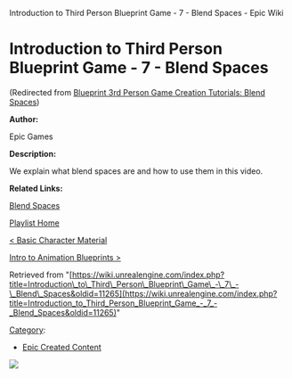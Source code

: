 Introduction to Third Person Blueprint Game - 7 - Blend Spaces - Epic Wiki                     

Introduction to Third Person Blueprint Game - 7 - Blend Spaces
==============================================================

(Redirected from [Blueprint 3rd Person Game Creation Tutorials: Blend Spaces](/index.php?title=Blueprint_3rd_Person_Game_Creation_Tutorials:_Blend_Spaces&redirect=no "Blueprint 3rd Person Game Creation Tutorials: Blend Spaces"))

  

**Author:**

Epic Games

**Description:**

We explain what blend spaces are and how to use them in this video.

**Related Links:**

[Blend Spaces](https://docs.unrealengine.com/latest/INT/Engine/Animation/Blendspaces/index.html)

[Playlist Home](/Category:Epic_Video_Playlists "Category:Epic Video Playlists")

[< Basic Character Material](/Introduction_to_Third_Person_Blueprint_Game_-_6_-_Basic_Character_Material "Introduction to Third Person Blueprint Game - 6 - Basic Character Material")

[Intro to Animation Blueprints >](/Introduction_to_Third_Person_Blueprint_Game_-_8_-_Intro_to_Animation_Blueprints "Introduction to Third Person Blueprint Game - 8 - Intro to Animation Blueprints")

Retrieved from "[https://wiki.unrealengine.com/index.php?title=Introduction\_to\_Third\_Person\_Blueprint\_Game\_-\_7\_-\_Blend\_Spaces&oldid=11265](https://wiki.unrealengine.com/index.php?title=Introduction_to_Third_Person_Blueprint_Game_-_7_-_Blend_Spaces&oldid=11265)"

[Category](/Special:Categories "Special:Categories"):

*   [Epic Created Content](/Category:Epic_Created_Content "Category:Epic Created Content")

  ![](https://tracking.unrealengine.com/track.png)